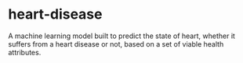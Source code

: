 # heart-disease
A machine learning model built to predict the state of heart, whether it suffers from a heart disease or not, based on a set of viable health attributes.
